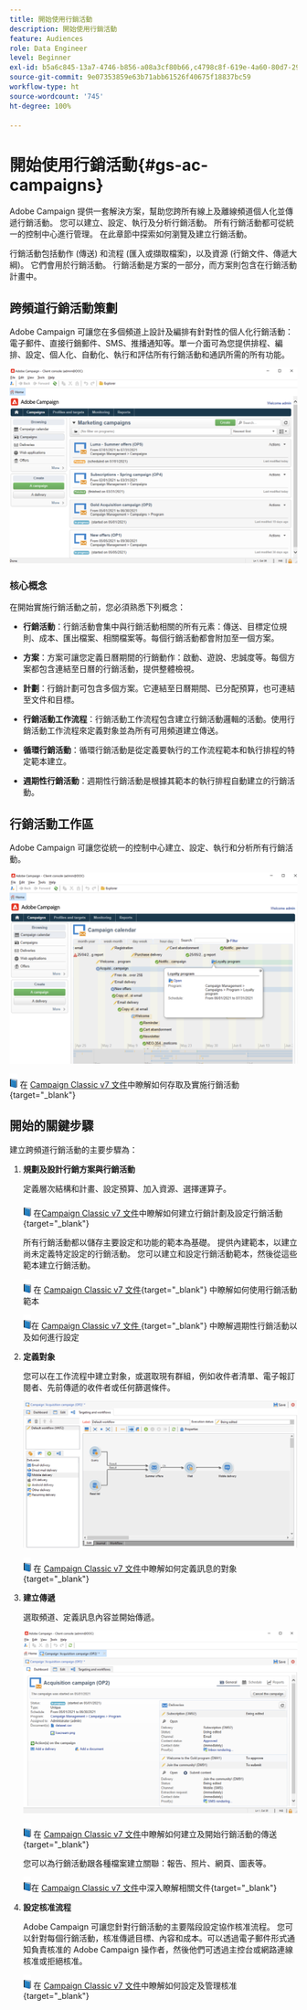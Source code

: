 ```yaml
---
title: 開始使用行銷活動
description: 開始使用行銷活動
feature: Audiences
role: Data Engineer
level: Beginner
exl-id: b5a6c845-13a7-4746-b856-a08a3cf80b66,c4798c8f-619e-4a60-80d7-29b9e4c61168
source-git-commit: 9e07353859e63b71abb61526f40675f18837bc59
workflow-type: ht
source-wordcount: '745'
ht-degree: 100%

---
```


# 開始使用行銷活動{#gs-ac-campaigns}

Adobe Campaign 提供一套解決方案，幫助您跨所有線上及離線頻道個人化並傳遞行銷活動。 您可以建立、設定、執行及分析行銷活動。 所有行銷活動都可從統一的控制中心進行管理。 在此章節中探索如何瀏覽及建立行銷活動。

行銷活動包括動作 (傳送) 和流程 (匯入或擷取檔案)，以及資源 (行銷文件、傳遞大綱)。 它們會用於行銷活動。 行銷活動是方案的一部分，而方案則包含在行銷活動計畫中。

## 跨頻道行銷活動策劃

Adobe Campaign 可讓您在多個頻道上設計及編排有針對性的個人化行銷活動：電子郵件、直接行銷郵件、SMS、推播通知等。單一介面可為您提供排程、編排、設定、個人化、自動化、執行和評估所有行銷活動和通訊所需的所有功能。

![](assets/campaign-tab.png)

### 核心概念

在開始實施行銷活動之前，您必須熟悉下列概念：

* **行銷活動**：行銷活動會集中與行銷活動相關的所有元素：傳送、目標定位規則、成本、匯出檔案、相關檔案等。每個行銷活動都會附加至一個方案。

* **方案**：方案可讓您定義日曆期間的行銷動作：啟動、遊說、忠誠度等。每個方案都包含連結至日曆的行銷活動，提供整體檢視。

* **計劃**：行銷計劃可包含多個方案。它連結至日曆期間、已分配預算，也可連結至文件和目標。

* **行銷活動工作流程**：行銷活動工作流程包含建立行銷活動邏輯的活動。使用行銷活動工作流程來定義對象並為所有可用頻道建立傳送。

* **循環行銷活動**：循環行銷活動是從定義要執行的工作流程範本和執行排程的特定範本建立。

* **週期性行銷活動**：週期性行銷活動是根據其範本的執行排程自動建立的行銷活動。

## 行銷活動工作區

Adobe Campaign 可讓您從統一的控制中心建立、設定、執行和分析所有行銷活動。

![](assets/calendar.png)

![](../assets/do-not-localize/book.png) 在 [Campaign Classic v7 文件](https://experienceleague.adobe.com/docs/campaign-classic/using/orchestrating-campaigns/about-marketing-campaigns/accessing-marketing-campaigns.html?lang=zh-Hant#orchestrating-campaigns)中瞭解如何存取及實施行銷活動{target=&quot;_blank&quot;}


## 開始的關鍵步驟

建立跨頻道行銷活動的主要步驟為：

1. **規劃及設計行銷方案與行銷活動**

   定義層次結構和計畫、設定預算、加入資源、選擇運算子。

   ![](../assets/do-not-localize/book.png) 在[Campaign Classic v7 文件](https://experienceleague.adobe.com/docs/campaign-classic/using/orchestrating-campaigns/orchestrate-campaigns/setting-up-marketing-campaigns.html?lang=zh-Hant#creating-plan-and-program-hierarchy)中瞭解如何建立行銷計劃及設定行銷活動{target=&quot;_blank&quot;}

   所有行銷活動都以儲存主要設定和功能的範本為基礎。 提供內建範本，以建立尚未定義特定設定的行銷活動。 您可以建立和設定行銷活動範本，然後從這些範本建立行銷活動。

   ![](../assets/do-not-localize/book.png) 在 [Campaign Classic v7 文件](https://experienceleague.adobe.com/docs/campaign-classic/using/orchestrating-campaigns/orchestrate-campaigns/marketing-campaign-templates.html?lang=zh-Hant#orchestrating-campaigns){target=&quot;_blank&quot;} 中瞭解如何使用行銷活動範本

   ![](../assets/do-not-localize/book.png)在 [Campaign Classic v7 文件 ](https://experienceleague.adobe.com/docs/campaign-classic/using/orchestrating-campaigns/orchestrate-campaigns/setting-up-marketing-campaigns.html?lang=zh-Hant#recurring-and-periodic-campaigns){target=&quot;_blank&quot;} 中瞭解週期性行銷活動以及如何進行設定

1. **定義對象**

   您可以在工作流程中建立對象，或選取現有群組，例如收件者清單、電子報訂閱者、先前傳遞的收件者或任何篩選條件。

   ![](assets/campaign-wf.png)

   ![](../assets/do-not-localize/book.png) 在 [Campaign Classic v7 文件](https://experienceleague.adobe.com/docs/campaign-classic/using/orchestrating-campaigns/orchestrate-campaigns/marketing-campaign-target.html?lang=zh-Hant#orchestrating-campaigns)中瞭解如何定義訊息的對象{target=&quot;_blank&quot;}

1. **建立傳遞**

   選取頻道、定義訊息內容並開始傳遞。

   ![](assets/campaign-dashboard.png)

   ![](../assets/do-not-localize/book.png) 在 [Campaign Classic v7 文件](https://experienceleague.adobe.com/docs/campaign-classic/using/orchestrating-campaigns/orchestrate-campaigns/marketing-campaign-deliveries.html?lang=zh-Hant#creating-deliveries)中瞭解如何建立及開始行銷活動的傳送{target=&quot;_blank&quot;}

   您可以為行銷活動跟各種檔案建立關聯：報告、照片、網頁、圖表等。

   ![](../assets/do-not-localize/book.png)在 [Campaign Classic v7 文件](https://experienceleague.adobe.com/docs/campaign-classic/using/orchestrating-campaigns/orchestrate-campaigns/marketing-campaign-assets.html?lang=zh-Hant#adding-documents)中深入瞭解相關文件{target=&quot;_blank&quot;}

1. **設定核准流程**

   Adobe Campaign 可讓您針對行銷活動的主要階段設定協作核准流程。 您可以針對每個行銷活動，核准傳遞目標、內容和成本。可以透過電子郵件形式通知負責核准的 Adobe Campaign 操作者，然後他們可透過主控台或網路連線核准或拒絕核准。

   ![](../assets/do-not-localize/book.png) 在 [Campaign Classic v7 文件](https://experienceleague.adobe.com/docs/campaign-classic/using/orchestrating-campaigns/orchestrate-campaigns/marketing-campaign-approval.html?lang=zh-Hant#orchestrating-campaigns)中瞭解如何設定及管理核准{target=&quot;_blank&quot;}

